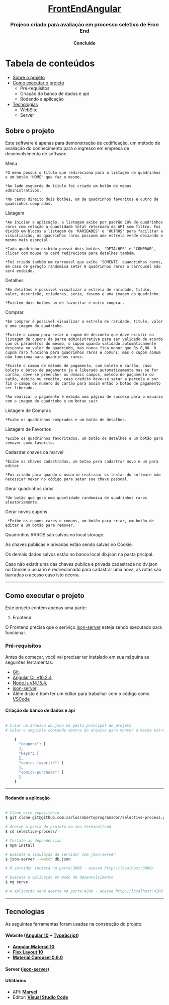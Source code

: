 <h1 align="center">
     <a href="#" alt="site do ecoleta"> FrontEndAngular </a>
</h1>

<h3 align="center">
    Projeco criado para avaliação em processo seletivo de Fron End
</h3>

<h4 align="center">
  Concluído
</h4>

Tabela de conteúdos
=================
<!--ts-->
   * [Sobre o projeto](#sobre)
   * [Como executar o projeto](#como-executar-o-projeto)
     * Pré-requisitos
     * Criação do banco de dados e api
     * Rodando a aplicação
   * [Tecnologias](#tecnologias)
     * WebSite
     * Server
<!--te-->


<a id="sobre"></a>
## Sobre o projeto

  Este software é apenas para demonstração de codificação, um método de avaliação do conhecimento para o ingresso em empresa de desenvolvimento de software.

Menu  

    *O menu possui o titulo que redireciona para a listagem de quadrinhos e um botão 'HOME' que faz o mesmo.
    
    *Ao lado esquerdo do título foi criado um botão de menus administrativos.

    *No canto direito dois botões, um de quadrinhos favoritos e outro de quadrinhos comprados.

Listagem  

    *Ao iniciar a aplicação, a listagem exibe por padrão 10% de quadrinhos raros com relação a quantidade total retornada da API sem filtro. Foi divido em blocos a listagem de 'RARIDADES' e 'OUTROS' para facilitar a visualização, os quadrinhos raros possuem uma estrela verde deixando o mesmo mais especial.

    *Cada quadrinho exibido possui dois botões, 'DETALHES' e 'COMPRAR', clicar com mouse no card redireciona para detalhes também. 
    
    *Foi criado também um carrousel que exibe 'SOMENTE' quandrinhos raros, em caso de geração randomica setar 0 quadrinhos raros o carrousel não será exibido. 

Detalhes  

    *Em detalhes é possivel visualizar a estrela de raridade, titulo, valor, descrição, criadores, serie, resumo e uma imagem do quadrinho.

    *Existem dois botões um de favoritar e outro comprar.

Comprar  

    *Em comprar é possivel visualizar a estrela de raridade, titulo, valor e uma imagem do quadrinho.

    *Existe o campo para setar o cupom de desconto que deve existir na listagem de cupons da parte administrativa para ser validado de acordo com os parametros do mesmo, o cupom quando validado automaticamente desconta no valor do quadrinho, mas nunca fica menor que R$ 0,00. O cupom raro funciona para quadrinhos raros e comuns, mas o cupom comum não funciona para quadrinhos raros.
    
    *Existe o campo de metodo de pagamento, com boleto e cartão, caso boleto o botao de pagamento ja é liberado automaticamente mas se for cartão, deve-se preencher os demais campos, metodo de pagamento do catão, debito ou credito, caso credito deve-se setar a parcela e por fim o campo de numero do cartão para assim então o botao de pagamento ser liberado.

    *Ao realizar o pagamento é exbida uma página de succeso para o usuario com a imagem do quadrinho e um botao sair.

Listagem de Compras

    *Exibe os quadrinhos comprados e um botão de detalhes.

Listagem de Favoritos

    *Exibe os quadrinhos favoritados, um botão de detalhes e um botão para remover como favorito.

Cadastrar chaves da marvel

    *Exibe as chaves cadastradas, um botao para cadastrar novo e um para editar.

    *Foi criado para quando o usuario realizaar os testas do software não necessiar mexer no código para setar sua chave pessoal.

Gerar quadrinhos raros

    *Um botão que gera uma quantidade randomica de quadrinhos raros aleatoriamente.

Gerar novos cupons

     *Exibe os cupons raros e comuns, um botão para criar, um botão de editar e um botão para remover.

Quadrinhos RAROS são salvos no local storage.

As chaves públicas e privadas estão sendo salvas no Cookie.

Os demais dados salvos estão no banco local db.json na pasta pricipal.

Caso não existir uma das chaves publica e privada cadastrada no dv.json ou Cookie o usuario é redirecionado para cadastrar uma nova, as rotas são barradas o acesso caso isto ocorra.
  
---

<a id="como-executar"></a>
## Como executar o projeto

Este projeto contém apenas uma parte:
1. Frontend

O Frontend  precisa que o seriviço [json-server](https://www.fabricadecodigo.com/json-server/) esteja sendo executado para funcionar.

<a id="pre-requisitos"></a>
### Pré-requisitos

Antes de começar, você vai precisar ter instalado em sua máquina as seguintes ferramentas:

   * [Git](https://git-scm.com),
   * [Angular Cli v10.2.4](https://github.com/angular/angular-cli/releases/tag/10.2.4),
   * [Node.js v14.15.4](https://nodejs.org/pt-br/blog/release/v14.15.0/),  
   * [json-server](https://www.fabricadecodigo.com/json-server/).  
   * Além disto é bom ter um editor para trabalhar com o código como [VSCode](https://code.visualstudio.com/)

<a id="instalando-as-ferramentas"></a>
#### Criação do banco de dados e api

```bash

# Criar um arquivo db.json na pasta principal do projeto
# Colar o seguinte conteúdo dentro do arquivo para manter a mesma estrutura do banco de dados que o front end vai consultar:

    {
      "coupons": [
      ],
      "keys": [
      ],
      "comics-favorite": [
      ],
      "comics-purchase": [
      ]
    }

```
---

<a id="rodando-a-aplicação-web"></a>
#### Rodando a aplicação

```bash

# Clone este repositório
$ git clone git@github.com:carlosrobertoprogramador/selective-process.git

# Acesse a pasta do projeto no seu terminal/cmd
$ cd selective-process/

# Instale as dependências
$ npm install

# Execute a simulação de servidor com json-server
$ json-server --watch db.json

# O servidor inciará na porta:3000 - acesse http://localhost:3000/

# Execute a aplicação em modo de desenvolvimento
$ ng serve

# A aplicação será aberta na porta:4200 - acesse http://localhost:4200

```

---

<a id="tecnologias"></a>
## Tecnologias

As seguintes ferramentas foram usadas na construção do projeto:

#### **Website**  ([Angular 10](https://angular.io/cli)  +  [TypeScript](https://www.typescriptlang.org/))

-   **[Angular Material 10](https://material.angular.io/)**
-   **[Flex Layout 10](https://tburleson-layouts-demos.firebaseapp.com/#/docs)**
-   **[Material Carousel 0.6.0](https://gabrielbusarello.github.io/material2-carousel/)**


#### **Server**  ([json-server](https://www.fabricadecodigo.com/json-server/))

#### [](https://github.com/tgmarinho/Ecoleta#utilit%C3%A1rios)**Utilitários**

-   API:  **[Marvel](https://developer.marvel.com/docs)**
-   Editor:  **[Visual Studio Code](https://code.visualstudio.com/)**
